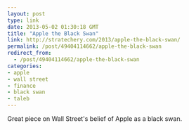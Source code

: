 ```yaml
---
layout: post
type: link
date: 2013-05-02 01:30:18 GMT
title: "Apple the Black Swan"
link: http://stratechery.com/2013/apple-the-black-swan/
permalink: /post/49404114662/apple-the-black-swan
redirect_from: 
  - /post/49404114662/apple-the-black-swan
categories:
- apple
- wall street
- finance
- black swan
- taleb
---
```

<p>Great piece on Wall Street's belief of Apple as a black swan.</p>
